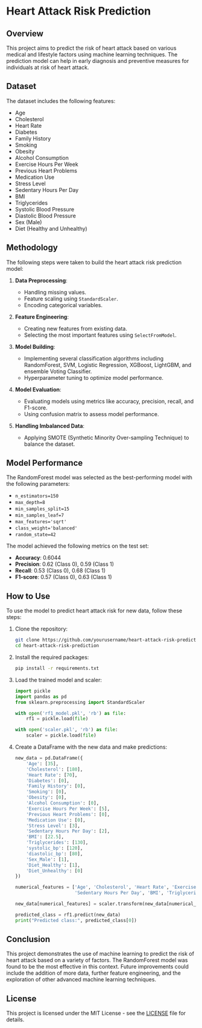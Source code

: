 # Heart Attack Risk Prediction

## Overview

This project aims to predict the risk of heart attack based on various medical and lifestyle factors using machine learning techniques. The prediction model can help in early diagnosis and preventive measures for individuals at risk of heart attack.

## Dataset

The dataset includes the following features:
- Age
- Cholesterol
- Heart Rate
- Diabetes
- Family History
- Smoking
- Obesity
- Alcohol Consumption
- Exercise Hours Per Week
- Previous Heart Problems
- Medication Use
- Stress Level
- Sedentary Hours Per Day
- BMI
- Triglycerides
- Systolic Blood Pressure
- Diastolic Blood Pressure
- Sex (Male)
- Diet (Healthy and Unhealthy)

## Methodology

The following steps were taken to build the heart attack risk prediction model:

1. **Data Preprocessing**:
   - Handling missing values.
   - Feature scaling using `StandardScaler`.
   - Encoding categorical variables.

2. **Feature Engineering**:
   - Creating new features from existing data.
   - Selecting the most important features using `SelectFromModel`.

3. **Model Building**:
   - Implementing several classification algorithms including RandomForest, SVM, Logistic Regression, XGBoost, LightGBM, and ensemble Voting Classifier.
   - Hyperparameter tuning to optimize model performance.

4. **Model Evaluation**:
   - Evaluating models using metrics like accuracy, precision, recall, and F1-score.
   - Using confusion matrix to assess model performance.

5. **Handling Imbalanced Data**:
   - Applying SMOTE (Synthetic Minority Over-sampling Technique) to balance the dataset.

## Model Performance

The RandomForest model was selected as the best-performing model with the following parameters:

- `n_estimators=150`
- `max_depth=8`
- `min_samples_split=15`
- `min_samples_leaf=7`
- `max_features='sqrt'`
- `class_weight='balanced'`
- `random_state=42`

The model achieved the following metrics on the test set:
- **Accuracy**: 0.6044
- **Precision**: 0.62 (Class 0), 0.59 (Class 1)
- **Recall**: 0.53 (Class 0), 0.68 (Class 1)
- **F1-score**: 0.57 (Class 0), 0.63 (Class 1)

## How to Use

To use the model to predict heart attack risk for new data, follow these steps:

1. Clone the repository:
    ```bash
    git clone https://github.com/yourusername/heart-attack-risk-prediction.git
    cd heart-attack-risk-prediction
    ```

2. Install the required packages:
    ```bash
    pip install -r requirements.txt
    ```

3. Load the trained model and scaler:
    ```python
    import pickle
    import pandas as pd
    from sklearn.preprocessing import StandardScaler

    with open('rf1_model.pkl', 'rb') as file:
        rf1 = pickle.load(file)

    with open('scaler.pkl', 'rb') as file:
        scaler = pickle.load(file)
    ```

4. Create a DataFrame with the new data and make predictions:
    ```python
    new_data = pd.DataFrame({
        'Age': [35],
        'Cholesterol': [180],
        'Heart Rate': [70],
        'Diabetes': [0],
        'Family History': [0],
        'Smoking': [0],
        'Obesity': [0],
        'Alcohol Consumption': [0],
        'Exercise Hours Per Week': [5],
        'Previous Heart Problems': [0],
        'Medication Use': [0],
        'Stress Level': [3],
        'Sedentary Hours Per Day': [2],
        'BMI': [22.5],
        'Triglycerides': [130],
        'systolic_bp': [120],
        'diastolic_bp': [80],
        'Sex_Male': [1],
        'Diet_Healthy': [1],
        'Diet_Unhealthy': [0]
    })

    numerical_features = ['Age', 'Cholesterol', 'Heart Rate', 'Exercise Hours Per Week', 'Stress Level',
                          'Sedentary Hours Per Day', 'BMI', 'Triglycerides', 'systolic_bp', 'diastolic_bp']
    
    new_data[numerical_features] = scaler.transform(new_data[numerical_features])
    
    predicted_class = rf1.predict(new_data)
    print("Predicted class:", predicted_class[0])
    ```

## Conclusion

This project demonstrates the use of machine learning to predict the risk of heart attack based on a variety of factors. The RandomForest model was found to be the most effective in this context. Future improvements could include the addition of more data, further feature engineering, and the exploration of other advanced machine learning techniques.

## License

This project is licensed under the MIT License - see the [LICENSE](LICENSE) file for details.
